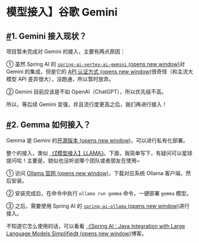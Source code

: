 # 模型接入】谷歌 Gemini

## [#](https://doc.iocoder.cn/ai/gemini/#_1-gemini-接入现状)1. Gemini 接入现状？

项目暂未完成对 Gemini 的接入，主要有两点原因：

① 虽然 Spring AI 的 [`spring-ai-vertex-ai-gemini` (opens new window)](https://github.com/spring-projects/spring-ai/tree/main/models/spring-ai-vertex-ai-gemini)对 Gemini 的集成，但是它的 [API 认证方式 (opens new window)](https://cloud.google.com/docs/authentication/provide-credentials-adc?hl=zh-cn#local-dev)很奇怪（和主流大模型 API 差异很大），没跑通，所以暂时放弃。

② Gemini 目前应该是不如 OpenAI（ChatGPT），所以优先级不高。

所以，等后续 Gemini 变强，并且流行度更高之后，我们再进行接入！

## [#](https://doc.iocoder.cn/ai/gemini/#_2-gemma-如何接入)2. Gemma 如何接入？

Gemma 是 Gemini 的[开源版本 (opens new window)](https://github.com/google-deepmind/gemma)，可以进行私有化部署。

整个的接入，类似 [《【模型接入】LLAMA》](https://doc.iocoder.cn/ai/llama)。下面，我简单写下，有疑问可以星球提问哈！主要是，貌似也没听说哪个团队或者朋友在使用~

① 访问 [Ollama 官网 (opens new window)](https://ollama.ai/download)，下载对应系统 Ollama 客户端，然后安装。

② 安装完成后，在命令中执行 `ollama run gemma` 命令，一键部署 `gemma` 模型。

③ 之后，需要使用 Spring AI 的 [`spring-ai-ollama` (opens new window)](https://github.com/spring-projects/spring-ai/tree/main/models/spring-ai-ollama)进行接入。

不知道它怎么使用的话，可以看看 [《Spring AI : Java Integration with Large Language Models Simplified》 (opens new window)](https://medium.com/@freeyecheng/spring-ai-java-integration-with-large-language-models-simplified-04873df6a538)博客。